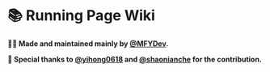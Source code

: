 # 📚 Running Page Wiki

**👨‍💻 Made and maintained mainly by [@MFYDev](https://github.com/MFYDev).**

**🤞 Special thanks to [@yihong0618](https://github.com/yihong0618) and [@shaonianche](https://github.com/shaonianche) for the contribution.**
